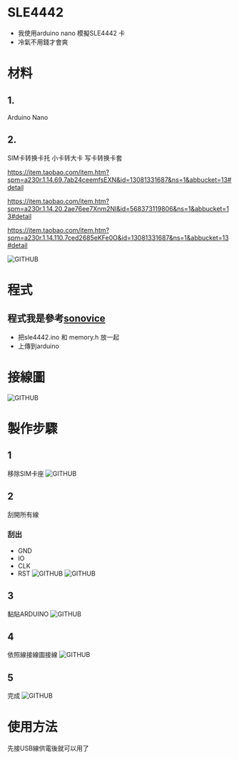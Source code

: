 # SLE4442
- 我使用arduino nano 模擬SLE4442 卡
- 冷氣不用錢才會爽

# 材料
## 1.
Arduino Nano
## 2.
SIM卡转换卡托
小卡转大卡
写卡转换卡套

https://item.taobao.com/item.htm?spm=a230r.1.14.69.7ab24ceemfsEXN&id=13081331687&ns=1&abbucket=13#detail

https://item.taobao.com/item.htm?spm=a230r.1.14.20.2ae76ee7Xnm2Nl&id=568373119806&ns=1&abbucket=13#detail

https://item.taobao.com/item.htm?spm=a230r.1.14.110.7ced2685eKFe0O&id=13081331687&ns=1&abbucket=13#detail

![GITHUB]( photo/TB2LV7RgbsTMeJjSsziXXcdwXXa_!!635713206.jpg "要找這種")

# 程式
## 程式我是參考[sonovice](https://github.com/sonovice/sle4442)
- 把sle4442.ino 和 memory.h 放一起
- 上傳到arduino
# 接線圖
![GITHUB]( photo/接線圖.png )
# 製作步驟
## 1
移除SIM卡座
![GITHUB]( photo/IMG_3831.JPG)
## 2
刮開所有線
### 刮出 
- GND
- IO
- CLK
- RST
![GITHUB]( photo/IMG_3834.JPG)
![GITHUB]( photo/IMG_3835.JPG)

## 3
黏貼ARDUINO
![GITHUB]( photo/IMG_3836.JPG)
## 4
依照線接線圖接線
![GITHUB]( photo/IMG_3839.JPG)
## 5
完成
![GITHUB]( photo/IMG_3842.JPG)

# 使用方法
先接USB線供電後就可以用了



